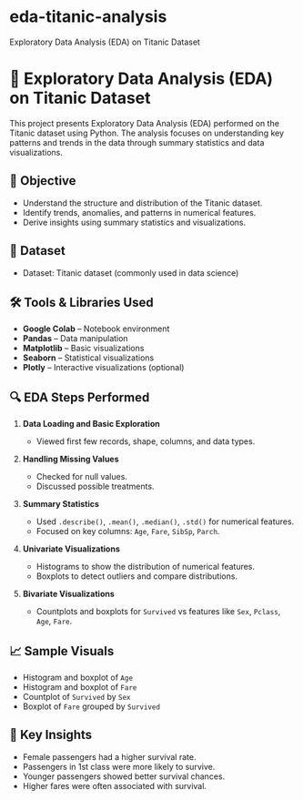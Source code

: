# eda-titanic-analysis
Exploratory Data Analysis (EDA) on Titanic Dataset
# 🧪 Exploratory Data Analysis (EDA) on Titanic Dataset

This project presents Exploratory Data Analysis (EDA) performed on the Titanic dataset using Python. The analysis focuses on understanding key patterns and trends in the data through summary statistics and data visualizations.



## 📌 Objective

- Understand the structure and distribution of the Titanic dataset.
- Identify trends, anomalies, and patterns in numerical features.
- Derive insights using summary statistics and visualizations.



## 📂 Dataset

- Dataset: Titanic dataset (commonly used in data science)
  
  

## 🛠 Tools & Libraries Used

- **Google Colab** – Notebook environment
- **Pandas** – Data manipulation
- **Matplotlib** – Basic visualizations
- **Seaborn** – Statistical visualizations
- **Plotly** – Interactive visualizations (optional)



## 🔍 EDA Steps Performed

1. **Data Loading and Basic Exploration**
   - Viewed first few records, shape, columns, and data types.

2. **Handling Missing Values**
   - Checked for null values.
   - Discussed possible treatments.

3. **Summary Statistics**
   - Used `.describe()`, `.mean()`, `.median()`, `.std()` for numerical features.
   - Focused on key columns: `Age`, `Fare`, `SibSp`, `Parch`.

4. **Univariate Visualizations**
   - Histograms to show the distribution of numerical features.
   - Boxplots to detect outliers and compare distributions.

5. **Bivariate Visualizations**
   - Countplots and boxplots for `Survived` vs features like `Sex`, `Pclass`, `Age`, `Fare`.



## 📈 Sample Visuals

- Histogram and boxplot of `Age`
- Histogram and boxplot of `Fare`
- Countplot of `Survived` by `Sex`
- Boxplot of `Fare` grouped by `Survived`



## 🧠 Key Insights

- Female passengers had a higher survival rate.
- Passengers in 1st class were more likely to survive.
- Younger passengers showed better survival chances.
- Higher fares were often associated with survival.
